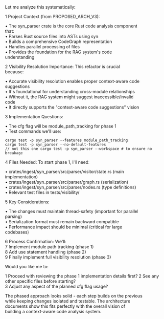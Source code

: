 Let me analyze this systematically:                                 

 1 Project Context (from PROPOSED_ARCH_V3):                         

 • The syn_parser crate is the core Rust code analysis component    
   that:                                                            
    • Parses Rust source files into ASTs using syn                  
    • Builds a comprehensive CodeGraph representation               
    • Handles parallel processing of files                          
    • Provides the foundation for the RAG system's code             
      understanding                                                 

 2 Visibility Resolution Importance: This refactor is crucial       
   because:                                                         

 • Accurate visibility resolution enables proper context-aware code 
   suggestions                                                      
 • It's foundational for understanding cross-module relationships   
 • Without it, the RAG system might suggest inaccessible/invalid    
   code                                                             
 • It directly supports the "context-aware code suggestions" vision 

 3 Implementation Questions:                                        

 • The cfg flag will be module_path_tracking for phase 1            
 • Test commands we'll use:                                         
                                                                    
    cargo test -p syn_parser --features module_path_tracking                      
    cargo test -p syn_parser --no-default-features                                
    // not this one cargo test -p syn_parser --workspace # to ensure no breakage                  
                                                                    

 4 Files Needed: To start phase 1, I'll need:                       

 • crates/ingest/syn_parser/src/parser/visitor/state.rs (main       
   implementation)                                                  
 • crates/ingest/syn_parser/src/parser/graph.rs (serialization)     
 • crates/ingest/syn_parser/src/parser/nodes.rs (type definitions)  
 • Relevant test files in tests/visibility/                         

 5 Key Considerations:                                              

 • The changes must maintain thread-safety (important for parallel  
   parsing)                                                         
 • Serialization format must remain backward compatible             
 • Performance impact should be minimal (critical for large         
   codebases)                                                       

  6 Process Confirmation: We'll:                                    
  7 Implement module path tracking (phase 1)                        
  8 Add use statement handling (phase 2)                            
  9 Finally implement full visibility resolution (phase 3)          

Would you like me to:                                               

 1 Proceed with reviewing the phase 1 implementation details first? 
 2 See any other specific files before starting?                    
 3 Adjust any aspect of the planned cfg flag usage?                 

The phased approach looks solid - each step builds on the previous  
while keeping changes isolated and testable. The architecture       
documents show this fits perfectly with the overall vision of       
building a context-aware code analysis system. 
